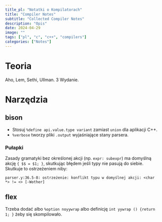 ```yaml
---
title_pl: "Notatki o Kompilatorach"
title: "Compiler Notes"
subtitle: "Collected Compiler Notes"
description: "Opis"
date: 2024-04-29
image: ""
tags: ["pl", "c", "c++", "compilers"]
categories: ["Notes"]
---
```


# Teoria

Aho, Lem, Sethi, Ullman. 3 Wydanie.

# Narzędzia

## bison

- Stosuj `%define api.value.type variant` zamiast `union` dla aplikacji C++. 
- `%verbose` tworzy pliki `.output` wyjaśniające stany parsera.

### Pułapki 

Zasady gramatyki bez określonej akcji (np.  `expr: subexpr`)  ma domyślną akcję `{ $$ = $1; }`, skutkując błędem jeśli typy nie pasują do siebie. Skutkuje to ostrzeżeniem niby:

```
parser.y:36.5-8: ostrzeżenie: konflikt typu w domyślnej akcji: <char *> != <> [-Wother]
```

## flex

Trzeba dodać albo `%option noyywrap` albo definicję `int yywrap () {return 1; }` żeby się skompilowało.

